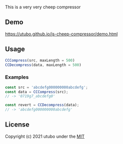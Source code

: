 This is a very very cheep compressor

## Demo
https://utubo.github.io/js-cheep-compressor/demo.html

## Usage
```javascript
CCCompress(src, maxLength = 500)
CCDecompress(data, maxLength = 500)
```

### Examples
```javascript
const src = 'abcdefg000000000abcdefg';
const data = CCCompress(src);
// -> '0719g7_abcdefg0'

const revert = CCDecompress(data);
// -> 'abcdefg000000000abcdefg'
```

## License
Copyright (c) 2021 utubo under the [MIT](https://opensource.org/licenses/mit-license.php)

